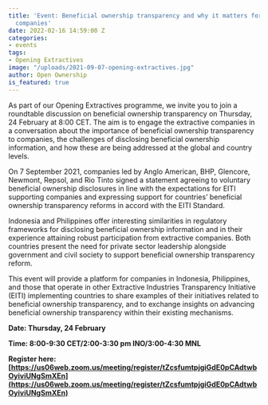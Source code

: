 ```yaml
---
title: 'Event: Beneficial ownership transparency and why it matters for extractive
  companies'
date: 2022-02-16 14:59:00 Z
categories:
- events
tags:
- Opening Extractives
image: "/uploads/2021-09-07-opening-extractives.jpg"
author: Open Ownership
is_featured: true
---
```


As part of our Opening Extractives programme, we invite you to join a roundtable discussion on beneficial ownership transparency on Thursday, 24 February at 8:00 CET. The aim is to engage the extractive companies in a conversation about the importance of beneficial ownership transparency to companies, the challenges of disclosing beneficial ownership information, and how these are being addressed at the global and country levels.

On 7 September 2021, companies led by Anglo American, BHP, Glencore, Newmont, Repsol, and Rio Tinto signed a statement agreeing to voluntary beneficial ownership disclosures in line with the expectations for EITI supporting companies and expressing support for countries’ beneficial ownership transparency reforms in accord with the EITI Standard.

Indonesia and Philippines offer interesting similarities in regulatory frameworks for disclosing beneficial ownership information and in their experience attaining robust participation from extractive companies. Both countries present the need for private sector leadership alongside government and civil society to support beneficial ownership transparency reform.

This event will provide a platform for companies in Indonesia, Philippines, and those that operate in other Extractive Industries Transparency Initiative (EITI) implementing countries to share examples of their initiatives related to beneficial ownership transparency, and to exchange insights on advancing beneficial ownership transparency within their existing mechanisms.

**Date: Thursday, 24 February**

**Time: 8:00-9:30 CET/2:00-3:30 pm INO/3:00-4:30 MNL**

**Register here: [https://us06web.zoom.us/meeting/register/tZcsfumtpjgiGdE0pCAdtwbOyiviUNgSmXEn](https://us06web.zoom.us/meeting/register/tZcsfumtpjgiGdE0pCAdtwbOyiviUNgSmXEn)**